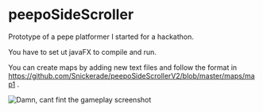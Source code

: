 # peepoSideScroller
Prototype of a pepe platformer I started for a hackathon. 

You have to set ut javaFX to compile and run.

You can create maps by adding new text files and follow the format in https://github.com/Snickerade/peepoSideScrollerV2/blob/master/maps/map1 .

![Damn, cant fint the gameplay screenshot](https://github.com/Snickerade/peepoSideScrollerV2/blob/master/images/GamePlayScreenshot.PNG?raw=true)
